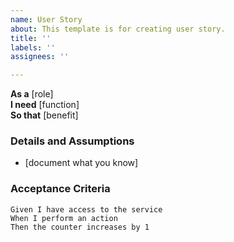 ```yaml
---
name: User Story
about: This template is for creating user story.
title: ''
labels: ''
assignees: ''

---
```


**As a** [role]  
 **I need** [function]  
 **So that** [benefit]  
   
 ### Details and Assumptions
 * [document what you know]
   
 ### Acceptance Criteria  
   
 ```gherkin
 Given I have access to the service
 When I perform an action
 Then the counter increases by 1
 ```

